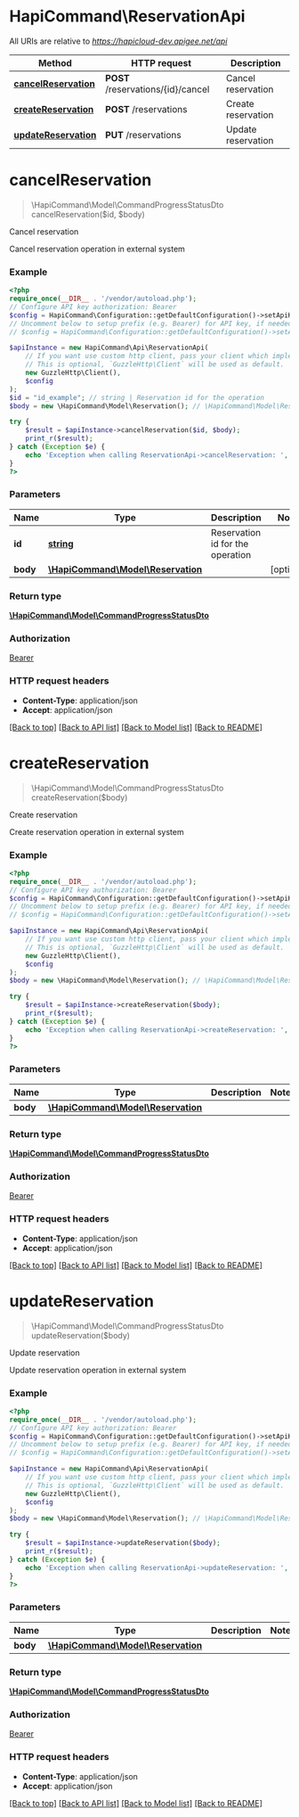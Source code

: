 # HapiCommand\ReservationApi

All URIs are relative to *https://hapicloud-dev.apigee.net/api*

Method | HTTP request | Description
------------- | ------------- | -------------
[**cancelReservation**](ReservationApi.md#cancelReservation) | **POST** /reservations/{id}/cancel | Cancel reservation
[**createReservation**](ReservationApi.md#createReservation) | **POST** /reservations | Create reservation
[**updateReservation**](ReservationApi.md#updateReservation) | **PUT** /reservations | Update reservation

# **cancelReservation**
> \HapiCommand\Model\CommandProgressStatusDto cancelReservation($id, $body)

Cancel reservation

Cancel reservation operation in external system

### Example
```php
<?php
require_once(__DIR__ . '/vendor/autoload.php');
// Configure API key authorization: Bearer
$config = HapiCommand\Configuration::getDefaultConfiguration()->setApiKey('Authorization', 'YOUR_API_KEY');
// Uncomment below to setup prefix (e.g. Bearer) for API key, if needed
// $config = HapiCommand\Configuration::getDefaultConfiguration()->setApiKeyPrefix('Authorization', 'Bearer');

$apiInstance = new HapiCommand\Api\ReservationApi(
    // If you want use custom http client, pass your client which implements `GuzzleHttp\ClientInterface`.
    // This is optional, `GuzzleHttp\Client` will be used as default.
    new GuzzleHttp\Client(),
    $config
);
$id = "id_example"; // string | Reservation id for the operation
$body = new \HapiCommand\Model\Reservation(); // \HapiCommand\Model\Reservation | 

try {
    $result = $apiInstance->cancelReservation($id, $body);
    print_r($result);
} catch (Exception $e) {
    echo 'Exception when calling ReservationApi->cancelReservation: ', $e->getMessage(), PHP_EOL;
}
?>
```

### Parameters

Name | Type | Description  | Notes
------------- | ------------- | ------------- | -------------
 **id** | [**string**](../Model/.md)| Reservation id for the operation |
 **body** | [**\HapiCommand\Model\Reservation**](../Model/Reservation.md)|  | [optional]

### Return type

[**\HapiCommand\Model\CommandProgressStatusDto**](../Model/CommandProgressStatusDto.md)

### Authorization

[Bearer](../../README.md#Bearer)

### HTTP request headers

 - **Content-Type**: application/json
 - **Accept**: application/json

[[Back to top]](#) [[Back to API list]](../../README.md#documentation-for-api-endpoints) [[Back to Model list]](../../README.md#documentation-for-models) [[Back to README]](../../README.md)

# **createReservation**
> \HapiCommand\Model\CommandProgressStatusDto createReservation($body)

Create reservation

Create reservation operation in external system

### Example
```php
<?php
require_once(__DIR__ . '/vendor/autoload.php');
// Configure API key authorization: Bearer
$config = HapiCommand\Configuration::getDefaultConfiguration()->setApiKey('Authorization', 'YOUR_API_KEY');
// Uncomment below to setup prefix (e.g. Bearer) for API key, if needed
// $config = HapiCommand\Configuration::getDefaultConfiguration()->setApiKeyPrefix('Authorization', 'Bearer');

$apiInstance = new HapiCommand\Api\ReservationApi(
    // If you want use custom http client, pass your client which implements `GuzzleHttp\ClientInterface`.
    // This is optional, `GuzzleHttp\Client` will be used as default.
    new GuzzleHttp\Client(),
    $config
);
$body = new \HapiCommand\Model\Reservation(); // \HapiCommand\Model\Reservation | 

try {
    $result = $apiInstance->createReservation($body);
    print_r($result);
} catch (Exception $e) {
    echo 'Exception when calling ReservationApi->createReservation: ', $e->getMessage(), PHP_EOL;
}
?>
```

### Parameters

Name | Type | Description  | Notes
------------- | ------------- | ------------- | -------------
 **body** | [**\HapiCommand\Model\Reservation**](../Model/Reservation.md)|  |

### Return type

[**\HapiCommand\Model\CommandProgressStatusDto**](../Model/CommandProgressStatusDto.md)

### Authorization

[Bearer](../../README.md#Bearer)

### HTTP request headers

 - **Content-Type**: application/json
 - **Accept**: application/json

[[Back to top]](#) [[Back to API list]](../../README.md#documentation-for-api-endpoints) [[Back to Model list]](../../README.md#documentation-for-models) [[Back to README]](../../README.md)

# **updateReservation**
> \HapiCommand\Model\CommandProgressStatusDto updateReservation($body)

Update reservation

Update reservation operation in external system

### Example
```php
<?php
require_once(__DIR__ . '/vendor/autoload.php');
// Configure API key authorization: Bearer
$config = HapiCommand\Configuration::getDefaultConfiguration()->setApiKey('Authorization', 'YOUR_API_KEY');
// Uncomment below to setup prefix (e.g. Bearer) for API key, if needed
// $config = HapiCommand\Configuration::getDefaultConfiguration()->setApiKeyPrefix('Authorization', 'Bearer');

$apiInstance = new HapiCommand\Api\ReservationApi(
    // If you want use custom http client, pass your client which implements `GuzzleHttp\ClientInterface`.
    // This is optional, `GuzzleHttp\Client` will be used as default.
    new GuzzleHttp\Client(),
    $config
);
$body = new \HapiCommand\Model\Reservation(); // \HapiCommand\Model\Reservation | 

try {
    $result = $apiInstance->updateReservation($body);
    print_r($result);
} catch (Exception $e) {
    echo 'Exception when calling ReservationApi->updateReservation: ', $e->getMessage(), PHP_EOL;
}
?>
```

### Parameters

Name | Type | Description  | Notes
------------- | ------------- | ------------- | -------------
 **body** | [**\HapiCommand\Model\Reservation**](../Model/Reservation.md)|  |

### Return type

[**\HapiCommand\Model\CommandProgressStatusDto**](../Model/CommandProgressStatusDto.md)

### Authorization

[Bearer](../../README.md#Bearer)

### HTTP request headers

 - **Content-Type**: application/json
 - **Accept**: application/json

[[Back to top]](#) [[Back to API list]](../../README.md#documentation-for-api-endpoints) [[Back to Model list]](../../README.md#documentation-for-models) [[Back to README]](../../README.md)

